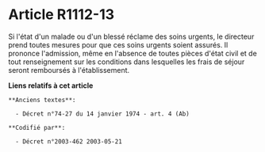 # Article R1112-13

Si l'état d'un malade ou d'un blessé réclame des soins urgents, le directeur prend toutes mesures pour que ces soins urgents
soient assurés. Il prononce l'admission, même en l'absence de toutes pièces d'état civil et de tout renseignement sur les
conditions dans lesquelles les frais de séjour seront remboursés à l'établissement.

**Liens relatifs à cet article**

	**Anciens textes**:

	  - Décret n°74-27 du 14 janvier 1974 - art. 4 (Ab)

	**Codifié par**:

	  - Décret n°2003-462 2003-05-21
